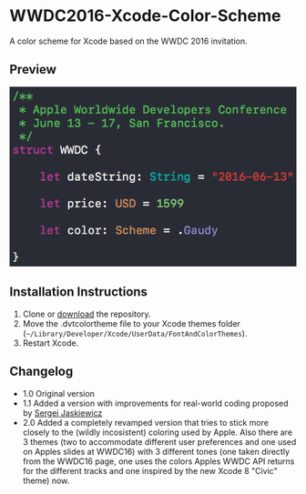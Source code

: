 # WWDC2016-Xcode-Color-Scheme
A color scheme for Xcode based on the WWDC 2016 invitation.

## Preview

![preview](preview.png)

## Installation Instructions

1. Clone or [download](https://github.com/cargath/WWDC2016-Xcode-Color-Scheme/archive/master.zip) the repository.
2. Move the .dvtcolortheme file to your Xcode themes folder (`~/Library/Developer/Xcode/UserData/FontAndColorThemes`).
3. Restart Xcode.

## Changelog

- 1.0 Original version
- 1.1 Added a version with improvements for real-world coding proposed by [Sergej Jaskiewicz](https://github.com/broadwaylamb)
- 2.0 Added a completely revamped version that tries to stick more closely to the (wildly incosistent) coloring used by Apple. Also there are 3 themes (two to accommodate different user preferences and one used on Apples slides at WWDC16) with 3 different tones (one taken directly from the WWDC16 page, one uses the colors Apples WWDC API returns for the different tracks and one inspired by the new Xcode 8 "Civic" theme) now.
